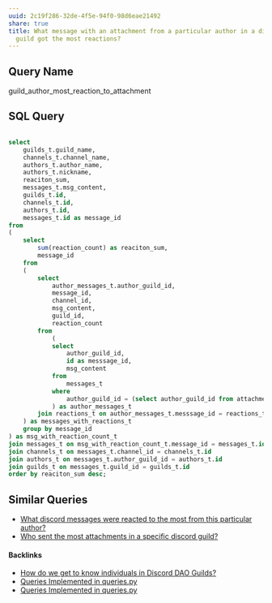 ```yaml
---
uuid: 2c19f286-32de-4f5e-94f0-98d6eae21492
share: true
title: What message with an attachment from a particular author in a discord
  guild got the most reactions?
---
```

## Query Name

guild_author_most_reaction_to_attachment


## SQL Query

``` SQL

select 
	guilds_t.guild_name,
	channels_t.channel_name,
	authors_t.author_name,
	authors_t.nickname,
	reaciton_sum,
	messages_t.msg_content,
	guilds_t.id,
	channels_t.id,
	authors_t.id,
	messages_t.id as message_id
from
(
	select 
		sum(reaction_count) as reaciton_sum,
		message_id
	from 
	(
		select 
			author_messages_t.author_guild_id,
			message_id,
			channel_id,
			msg_content,
			guild_id,
			reaction_count
		from
			(
			select
				author_guild_id,
				id as messsage_id,
				msg_content
			from
				messages_t
			where
				author_guild_id = (select author_guild_id from attachments_t limit 1 offset 10)
			) as author_messages_t
		join reactions_t on author_messages_t.messsage_id = reactions_t.message_id
	) as messages_with_reactions_t
	group by message_id
) as msg_with_reaction_count_t
join messages_t on msg_with_reaction_count_t.message_id = messages_t.id
join channels_t on messages_t.channel_id = channels_t.id
join authors_t on messages_t.author_guild_id = authors_t.id
join guilds_t on messages_t.guild_id = guilds_t.id
order by reaciton_sum desc;

```

## Similar Queries

* [What discord messages were reacted to the most from this particular author?](/f386a8f1-5a03-4800-b3fb-9ff569a064af)
* [Who sent the most attachments in a specific discord guild?](/bb1fc99d-24cc-4ea2-9110-3bf7d695ac03)

#### Backlinks

* [How do we get to know individuals in Discord DAO Guilds?](/d9749f38-2694-405a-a5af-4ef357f29d9c)
* [Queries Implemented in queries.py](/3a44d50b-0280-42f8-8fa0-6c15d4ffe161)
* [Queries Implemented in queries.py](/3a44d50b-0280-42f8-8fa0-6c15d4ffe161)